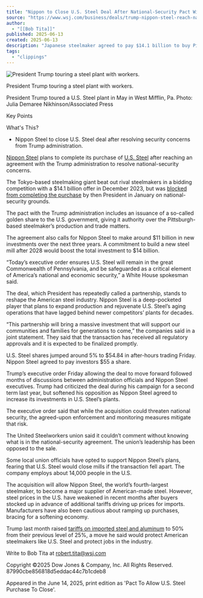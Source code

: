 ```yaml
---
title: "Nippon to Close U.S. Steel Deal After National-Security Pact With Trump"
source: "https://www.wsj.com/business/deals/trump-nippon-steel-reach-national-security-agreement-on-u-s-steel-deal-4e76633a?mod=hp_lead_pos1"
author:
  - "[[Bob Tita]]"
published: 2025-06-13
created: 2025-06-13
description: "Japanese steelmaker agreed to pay $14.1 billion to buy Pittsburgh company in 2023"
tags:
  - "clippings"
---
```

![President Trump touring a steel plant with workers.](https://images.wsj.net/im-44919311?width=700&height=466)

President Trump touring a steel plant with workers.

President Trump toured a U.S. Steel plant in May in West Mifflin, Pa. Photo: Julia Demaree Nikhinson/Associated Press

Key Points

What's This?

- Nippon Steel to close U.S. Steel deal after resolving security concerns from Trump administration.

[Nippon Steel](https://www.wsj.com/market-data/quotes/JP/XTKS/5401) plans to complete its purchase of [U.S. Steel](https://www.wsj.com/market-data/quotes/X) after reaching an agreement with the Trump administration to resolve national-security concerns.

The Tokyo-based steelmaking giant beat out rival steelmakers in a bidding competition with a $14.1 billion offer in December 2023, but was [blocked from completing the purchase](https://www.wsj.com/business/deals/biden-blocks-sale-of-u-s-steel-to-nippon-steel-1fc47a0a?mod=article_inline) by then President in January on national-security grounds.

The pact with the Trump administration includes an issuance of a so-called golden share to the U.S. government, giving it authority over the Pittsburgh-based steelmaker’s production and trade matters.

The agreement also calls for Nippon Steel to make around $11 billion in new investments over the next three years. A commitment to build a new steel mill after 2028 would boost the total investment to $14 billion.

“Today’s executive order ensures U.S. Steel will remain in the great Commonwealth of Pennsylvania, and be safeguarded as a critical element of America’s national and economic security,” a White House spokesman said.

The deal, which President has repeatedly called a partnership, stands to reshape the American steel industry. Nippon Steel is a deep-pocketed player that plans to expand production and rejuvenate U.S. Steel’s aging operations that have lagged behind newer competitors’ plants for decades.

“This partnership will bring a massive investment that will support our communities and families for generations to come,” the companies said in a joint statement. They said that the transaction has received all regulatory approvals and it is expected to be finalized promptly.

U.S. Steel shares jumped around 5% to $54.84 in after-hours trading Friday. Nippon Steel agreed to pay investors $55 a share.

Trump’s executive order Friday allowing the deal to move forward followed months of discussions between administration officials and Nippon Steel executives. Trump had criticized the deal during his campaign for a second term last year, but softened his opposition as Nippon Steel agreed to increase its investments in U.S. Steel’s plants.

The executive order said that while the acquisition could threaten national security, the agreed-upon enforcement and monitoring measures mitigate that risk.

The United Steelworkers union said it couldn’t comment without knowing what is in the national-security agreement. The union’s leadership has been opposed to the sale.

Some local union officials have opted to support Nippon Steel’s plans, fearing that U.S. Steel would close mills if the transaction fell apart. The company employs about 14,000 people in the U.S.

The acquisition will allow Nippon Steel, the world’s fourth-largest steelmaker, to become a major supplier of American-made steel. However, steel prices in the U.S. have weakened in recent months after buyers stocked up in advance of additional tariffs driving up prices for imports. Manufacturers have also been cautious about ramping up purchases, bracing for a softening economy.

Trump last month raised [tariffs on imported steel and aluminum](https://www.wsj.com/economy/trade/trump-is-praising-his-u-s-steel-deal-no-one-is-sure-what-it-means-a6cb15b5?mod=article_inline) to 50% from their previous level of 25%, a move he said would protect American steelmakers like U.S. Steel and protect jobs in the industry.

Write to Bob Tita at [robert.tita@wsj.com](https://www.wsj.com/business/deals/)

Copyright ©2025 Dow Jones & Company, Inc. All Rights Reserved. 87990cbe856818d5eddac44c7b1cdeb8

Appeared in the June 14, 2025, print edition as 'Pact To Allow U.S. Steel Purchase To Close'.